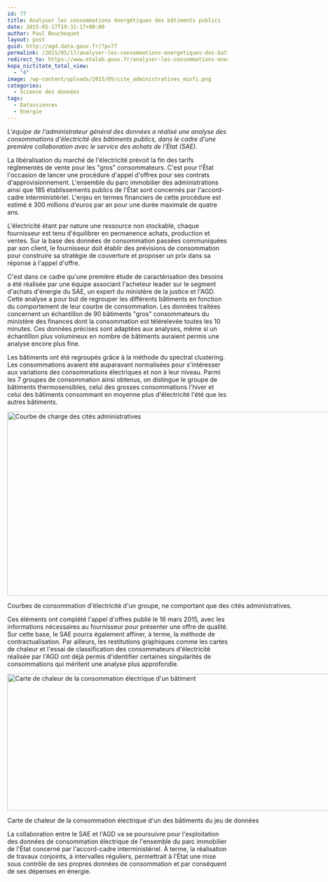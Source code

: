 ```yaml
---
id: 77
title: Analyser les consommations énergétiques des bâtiments publics
date: 2015-05-17T19:31:17+00:00
author: Paul Bouchequet
layout: post
guid: http://agd.data.gouv.fr/?p=77
permalink: /2015/05/17/analyser-les-consommations-energetiques-des-batiments-publics/
redirect_to: https://www.etalab.gouv.fr/analyser-les-consommations-energetiques-des-batiments-publics
kopa_nictitate_total_view:
  - "4"
image: /wp-content/uploads/2015/05/cite_administratives_minfi.png
categories:
  - Science des données
tags:
  - Datasciences
  - Energie
---
```


_L'équipe de l'administrateur général des données a réalisé une analyse des consommations d'électricité des bâtiments publics, dans le cadre d'une première collaboration avec le service des achats de l'État (SAE)._

La libéralisation du marché de l'électricité prévoit la fin des tarifs réglementés de vente pour les "gros" consommateurs. C'est pour l'État l'occasion de lancer une procédure d'appel d'offres pour ses contrats d'approvisionnement. L'ensemble du parc immobilier des administrations ainsi que 185 établissements publics de l'État sont concernés par l'accord-cadre interministériel. L'enjeu en termes financiers de cette procédure est estimé é 300 millions d'euros par an pour une durée maximale de quatre ans.

L'électricité étant par nature une ressource non stockable, chaque fournisseur est tenu d'équilibrer en permanence achats, production et ventes. Sur la base des données de consommation passées communiquées par son client, le fournisseur doit établir des prévisions de consommation pour construire sa stratégie de couverture et proposer un prix dans sa réponse à l'appel d'offre.

C'est dans ce cadre qu'une première étude de caractérisation des besoins a été réalisée par une équipe associant l'acheteur leader sur le segment d'achats d'énergie du SAE, un expert du ministère de la justice et l'AGD. Cette analyse a pour but de regrouper les différents bâtiments en fonction du comportement de leur courbe de consommation. Les données traitées concernent un échantillon de 90 bâtiments "gros" consommateurs du ministère des finances dont la consommation est télérelevée toutes les 10 minutes. Ces données précises sont adaptées aux analyses, mème si un échantillon plus volumineux en nombre de bâtiments auraient permis une analyse encore plus fine.

Les bâtiments ont été regroupés grâce à la méthode du spectral clustering. Les consommations avaient été auparavant normalisées pour s'intéresser aux variations des consommations électriques et non à leur niveau. Parmi les 7 groupes de consommation ainsi obtenus, on distingue le groupe de bâtiments thermosensibles, celui des grosses consommations l'hiver et celui des bâtiments consommant en moyenne plus d'électricité l'été que les autres bâtiments.

<div id="attachment_166" style="width: 816px" class="wp-caption aligncenter">
  <a href="/wp-content/uploads/2015/05/cite_administratives_minfi.png"><img class="wp-image-166 size-large" src="/wp-content/uploads/2015/05/cite_administratives_minfi-1024x533.png" alt="Courbe de charge des cités administratives" width="806" height="420" srcset="/wp-content/uploads/2015/05/cite_administratives_minfi-1024x533.png 1024w, /wp-content/uploads/2015/05/cite_administratives_minfi-300x156.png 300w" sizes="(max-width: 806px) 100vw, 806px" /></a>

  <p class="wp-caption-text">
    Courbes de consommation d'électricité d'un groupe, ne comportant que des cités administratives.
  </p>
</div>

Ces éléments ont complété l'appel d'offres publié le 16 mars 2015, avec les informations nécessaires au fournisseur pour présenter une offre de qualité. Sur cette base, le SAE pourra également affiner, à terme, la méthode de contractualisation. Par ailleurs, les restitutions graphiques comme les cartes de chaleur et l'essai de classification des consommateurs d'électricité réalisée par l'AGD ont déjà permis d'identifier certaines singularités de consommations qui méritent une analyse plus approfondie.

<div id="attachment_108" style="width: 1024px" class="wp-caption aligncenter">
  <a href="http://agd.data.gouv.fr/wp-content/uploads/2015/02/Notice-analyse-courbe-de-charges-1.png"><img class="wp-image-108 " src="http://agd.data.gouv.fr/wp-content/uploads/2015/02/Notice-analyse-courbe-de-charges-1-1024x315.png" alt="Carte de chaleur de la consommation électrique d'un bâtiment" width="1014" height="312" srcset="https://agd.data.gouv.fr/wp-content/uploads/2015/02/Notice-analyse-courbe-de-charges-1-1024x315.png 1024w, https://agd.data.gouv.fr/wp-content/uploads/2015/02/Notice-analyse-courbe-de-charges-1-300x92.png 300w" sizes="(max-width: 1014px) 100vw, 1014px" /></a>

  <p class="wp-caption-text">
    Carte de chaleur de la consommation électrique d'un des bâtiments du jeu de données<br>
  </p>
</div>

La collaboration entre le SAE et l'AGD va se poursuivre pour l'exploitation des données de consommation électrique de l'ensemble du parc immobilier de l'État concerné par l'accord-cadre interministériel. À terme, la réalisation de travaux conjoints, à intervalles réguliers, permettrait à l'État une mise sous contrôle de ses propres données de consommation et par conséquent de ses dépenses en énergie.
